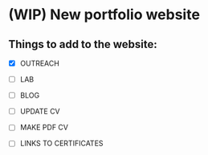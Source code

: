 # (WIP) New portfolio website

## Things to add to the website:

- [x] OUTREACH
- [ ] LAB 
- [ ] BLOG
- [ ] UPDATE CV
- [ ] MAKE PDF CV
- [ ] LINKS TO CERTIFICATES

